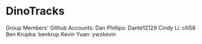 # DinoTracks

Group Members' Github Accounts:
Dan Phillips: Dante12129
Cindy Li: clli58
Ben Krupka: benkrup
Kevin Yuan: ywzkevin
